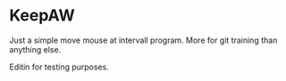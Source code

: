 # KeepAW
Just a simple move mouse at intervall program.
More for git training than anything else.

Editin for testing purposes.